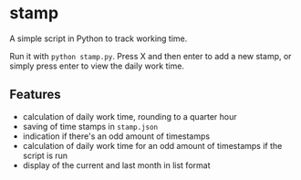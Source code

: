 # stamp
A simple script in Python to track working time.

Run it with `python stamp.py`. Press X and then enter to add a new stamp, or simply press enter to view the daily work time.

## Features
* calculation of daily work time, rounding to a quarter hour
* saving of time stamps in `stamp.json`
* indication if there's an odd amount of timestamps
* calculation of daily work time for an odd amount of timestamps if the script is run
* display of the current and last month in list format
